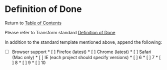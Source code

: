 # Definition of Done

Return to [Table of Contents](/README.md#table-of-contents)

Please refer to Transform standard [Definition of Done](https://github.com/TransformCore/documentation-templates/blob/master/definition-of-done.md)

In addition to the standard template mentioned above, append the following:

* [ ] Browser support
        * [ ] Firefox (latest)
        * [ ] Chrome (latest)
        * [ ] Safari (Mac only)
        * [ ] IE (each project should specify versions)
            * [ ] 6
            * [ ] 7
            * [ ] 8
            * [ ] 9
            * [ ] 10
